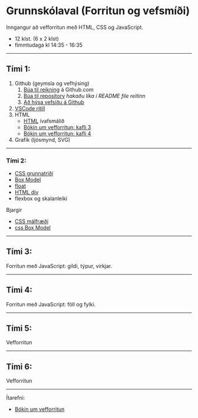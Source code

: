 # Grunnskólaval (Forritun og vefsmíði)

Inngangur að vefforritun með HTML, CSS og JavaScript.

- 12 klst. (6 x 2 klst)
- fimmtudaga kl 14:35 - 16:35 

---

## Tími 1: 
1. Github (geymsla og vefhýsing) 
   1. [Búa til reikning](https://youtu.be/ovCRBERA1NQ) á Github.com
   1. [Búa til repository](https://www.youtube.com/watch?v=HhfPWwz8lVA&ab_channel=RichMcCue)  _hakaðu líka í README file reitinn_
   1. [Að hýsa vefsíðu á Github](https://pages.github.com/) 
1. [VSCode ritill](https://code.visualstudio.com/)
1. HTML
   - [HTML](https://www.w3schools.com/html/html_basic.asp) ívafsmálið
   - [Bókin um vefforritun: kafli 3](https://bok.vefforritun.is/03.html)
   - [Bókin um vefforritun: kafli 4](https://bok.vefforritun.is/04.element)
1. Grafík (ljósmynd, SVG)

---

### Tími 2:
- [CSS grunnatriði](https://www.w3schools.com/w3css/default.asp)
- [Box Model](https://www.w3schools.com/css/css_boxmodel.asp)
- [float](https://www.w3schools.com/css/css_float.asp)
- [HTML div](https://www.w3schools.com/html/html5_semantic_elements.asp)
- flexbox og skalanleiki

Bjargir
- [CSS málfræði](https://github.com/vefforritun/book/blob/main/chapters/10.css-malfraedi.md)
- [css Box Model](https://github.com/vefforritun/book/blob/main/chapters/11.css-box-model.md)
  
---

## Tími 3:
Forritun með JavaScript: gildi, týpur, virkjar.


---

## Tími 4:
Forritun  með JavaScript: föll og fylki.

---

## Tími 5:
Vefforritun  

<!--
- [Google fonts](https://fonts.google.com/), [Getting started](https://developers.google.com/fonts/docs/getting_started)
- [icons](https://fonts.google.com/icons?selected=Material+Icons:assignment) `<link href="https://fonts.googleapis.com/icon?family=Material+Icons" rel="stylesheet">` 
-->

---

## Tími 6:
Vefforritun
<!--
1. [hýsa vefsíðu á Github](https://docs.github.com/en/pages/getting-started-with-github-pages/creating-a-github-pages-site)
-->

---

Ítarefni: 
- [Bókin um vefforritun](https://bok.vefforritun.is/)

<!-- 
- [Vefgrunnur](https://vefgrunnur.github.io/)  
- https://github.com/vefforritun/vef1-2023
-->

